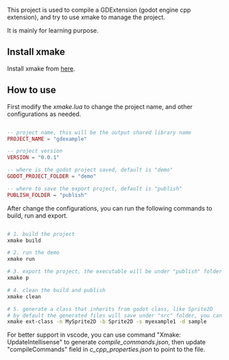 

This project is used to compile a GDExtension (godot engine cpp extension), and try to use xmake to manage the project.

It is mainly for learning purpose.

## Install xmake

Install xmake from [here](https://xmake.io/#/guide/installation).

## How to use

First modify the *xmake.lua* to change the project name, and other configurations as needed.

```lua

-- project name, this will be the output shared library name
PROJECT_NAME = "gdexample"

-- project version
VERSION = "0.0.1"

-- where is the godot project saved, default is "demo"
GODOT_PROJECT_FOLDER = "demo"

-- where to save the export project, default is "publish"
PUBLISH_FOLDER = "publish"

```

After change the configurations, you can run the following commands to build, run and export.

```sh

# 1. build the project
xmake build

# 2. run the demo
xmake run

# 3. export the project, the executable will be under "publish" folder by default
xmake p

# 4. clean the build and publish
xmake clean

# 5. generate a class that inherits from godot class, like Sprite2D
# by default the generated files will save under "src" folder, you can change it by -d folder/under/src
xmake ext-class -n MySprite2D -b Sprite2D -s myexample1 -d sample

```

For better support in vscode, you can use command "Xmake: UpdateIntellisense" to generate *compile_commands.json*, then update "compileCommands" field in *c_cpp_properties.json* to point to the file.